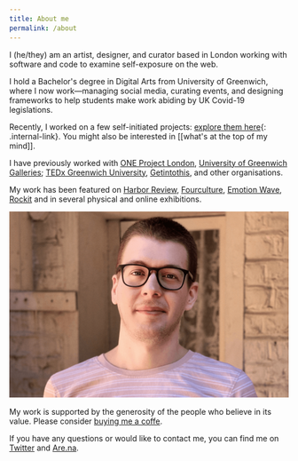 ```yaml
---
title: About me
permalink: /about
---
```

I (he/they) am an artist, designer, and curator based in London working with software and code to examine self-exposure on the web.

I hold a Bachelor's degree in Digital Arts from University of Greenwich, where I now work—managing social media, curating events, and designing frameworks to help students make work abiding by UK Covid-19 legislations.

Recently, I worked on a few self-initiated projects: [explore them here](/){: .internal-link}. You might also be interested in [[what's at the top of my mind]].

I have previously worked with [ONE Project London](https://one-project.co.uk/), [University of Greenwich Galleries](http://www.greenwichunigalleries.co.uk/); [TEDx Greenwich University](https://www.ted.com/tedx/events/34455), [Getintothis](https://www.getintothis.co.uk/), and other organisations.

My work has been featured on [Harbor Review](https://www.harbor-review.com/), [Fourculture](https://fourculture.com), [Emotion Wave](https://emotionwave.bandcamp.com/), [Rockit](https://www.rockit.it/) and in several physical and online exhibitions.

<img src="./assets/profile_img/profileimage.png">

My work is supported by the generosity of the people who believe in its value. Please consider [buying me a coffe](https://ko-fi.com/francescoimola).

If you have any questions or would like to contact me, you can find me on [Twitter](https://twitter.com/frn_imola) and [Are.na](https://www.are.na/francesco-imola-2o2ng4qooxm). 